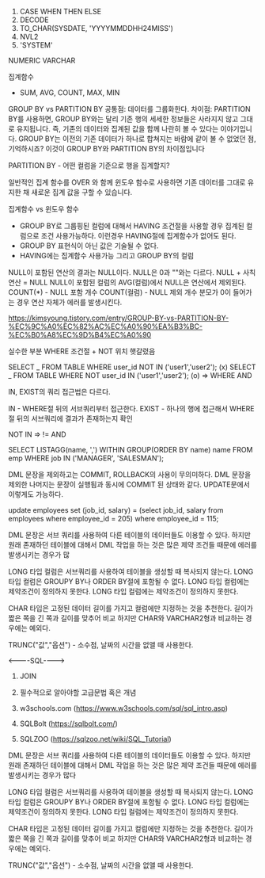 1. CASE WHEN THEN ELSE
2. DECODE
3. TO_CHAR(SYSDATE, 'YYYYMMDDHH24MISS')
4. NVL2
5. 'SYSTEM'

NUMERIC
VARCHAR

집계함수

- SUM, AVG, COUNT, MAX, MIN

GROUP BY vs PARTITION BY
공통점: 데이터를 그룹화한다.
차이점: PARTITION BY를 사용하면, GROUP BY와는 달리 기존 행의 세세한 정보들은 사라지지 않고
그대로 유지됩니다. 즉, 기존의 데이터와 집계된 값을 함께 나란히 볼 수 있다는 이야기입니다.
GROUP BY는 이전의 기존 데이터가 하나로 합쳐지는 바람에 같이 볼 수 없었던 점, 기억하시죠?
이것이 GROUP BY와 PARTITION BY의 차이점입니다

PARTITION BY - 어떤 컬럼을 기준으로 행을 집계할지?

일반적인 집계 함수를 OVER 와 함께 윈도우 함수로 사용하면 기존 데이터를 그대로 유지한 채 새로운 집계 값을 구할 수 있습니다.

집계함수 vs 윈도우 함수

- GROUP BY로 그룹핑된 컬럼에 대해서 HAVING 조건절을 사용할 경우 집계된 컬럼으로 조건 사용가능하다.
  이런경우 HAVING절에 집계함수가 없어도 된다.
- GROUP BY 표현식이 아닌 값은 기술될 수 없다.
- HAVING에는 집계함수 사용가능 그리고 GROUP BY의 컬럼

NULL이 포함된 연산의 결과는 NULL이다.
NULL은 0과 ""와는 다르다.
NULL + 사칙연산 = NULL
NULL이 포함된 컬럼의 AVG(컬럼)에서 NULL은 연산에서 제외된다.
COUNT(\*) - NULL 포함 개수
COUNT(컬럼) - NULL 제외 개수
분모가 0이 들어가는 경우 연산 자체가 에러를 발생시킨다.

https://kimsyoung.tistory.com/entry/GROUP-BY-vs-PARTITION-BY-%EC%9C%A0%EC%82%AC%EC%A0%90%EA%B3%BC-%EC%B0%A8%EC%9D%B4%EC%A0%90

실수한 부분
WHERE 조건절 + NOT 위치 햇갈렸음

SELECT _ FROM TABLE WHERE user_id NOT IN ('user1','user2'); (x)
SELECT _ FROM TABLE WHERE NOT user_id IN ('user1','user2'); (o)
=> WHERE AND

IN, EXIST의 쿼리 접근법은 다르다.

IN - WHERE절 뒤의 서브쿼리부터 접근한다.
EXIST - 하나의 행에 접근해서 WHERE절 뒤의 서브쿼리에 결과가 존재하는지 확인

NOT IN => != AND

SELECT LISTAGG(name, ',') WITHIN GROUP(ORDER BY name) name
FROM emp
WHERE job IN ('MANAGER', 'SALESMAN');

DML 문장을 제외하고는 COMMIT, ROLLBACK의 사용이 무의미하다.
DML 문장을 제외한 나머지는 문장이 실행됨과 동시에 COMMIT 된 상태와 같다.
UPDATE문에서 이렇게도 가능하다.

update employees
set (job_id, salary) = (select job_id, salary
from employees
where employee_id = 205)
where employee_id = 115;

DML 문장은 서브 쿼리를 사용하여 다른 테이블의 데이터들도 이용할 수 있다.
하지만 원래 존재하던 테이블에 대해서 DML 작업을 하는 것은 많은 제약 조건들 때문에 에러를 발생시키는 경우가 많

LONG 타입 컬럼은 서브쿼리를 사용하여 테이블을 생성할 때 복사되지 않는다.
LONG 타입 컬럼은 GROUPY BY나 ORDER BY절에 포함될 수 없다.
LONG 타입 컬럼에는 제약조건이 정의하지 못한다.
LONG 타입 컬럼에는 제약조건이 정의하지 못한다.

CHAR 타입은 고정된 데이터 길이를 가지고 컬럼에만 지정하는 것을 추천한다.
길이가 짧은 쪽을 긴 쪽과 길이를 맞추어 비교
하지만 CHAR와 VARCHAR2형과 비교하는 경우에는 예외다.

TRUNC("값","옵션") - 소수점, 날짜의 시간을 없앨 때 사용한다.

<----SQL---->

1. JOIN
2. 필수적으로 알아야할 고급문법 혹은 개념

3. w3schools.com (https://www.w3schools.com/sql/sql_intro.asp)
4. SQLBolt (https://sqlbolt.com/)
5. SQLZOO (https://sqlzoo.net/wiki/SQL_Tutorial)

DML 문장은 서브 쿼리를 사용하여 다른 테이블의 데이터들도 이용할 수 있다.
하지만 원래 존재하던 테이블에 대해서 DML 작업을 하는 것은 많은 제약 조건들 때문에 에러를 발생시키는 경우가 많다

LONG 타입 컬럼은 서브쿼리를 사용하여 테이블을 생성할 때 복사되지 않는다.
LONG 타입 컬럼은 GROUPY BY나 ORDER BY절에 포함될 수 없다.
LONG 타입 컬럼에는 제약조건이 정의하지 못한다.
LONG 타입 컬럼에는 제약조건이 정의하지 못한다.

CHAR 타입은 고정된 데이터 길이를 가지고 컬럼에만 지정하는 것을 추천한다.
길이가 짧은 쪽을 긴 쪽과 길이를 맞추어 비교
하지만 CHAR와 VARCHAR2형과 비교하는 경우에는 예외다.

TRUNC("값","옵션") - 소수점, 날짜의 시간을 없앨 때 사용한다.
